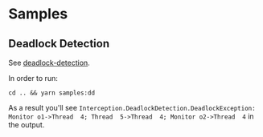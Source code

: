 # Samples

## Deadlock Detection

See [deadlock-detection](deadlock-detection).

In order to run:
```
cd .. && yarn samples:dd
```

As a result you'll see `Interception.DeadlockDetection.DeadlockException: Monitor o1->Thread  4; Thread  5->Thread  4; Monitor o2->Thread  4` in the output.
